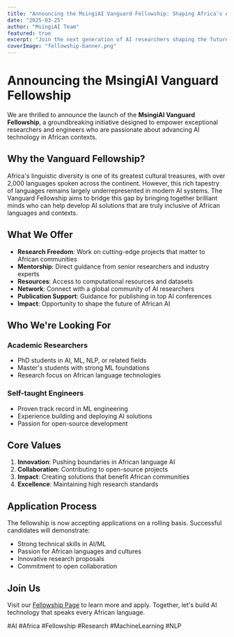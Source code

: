 ```yaml
---
title: "Announcing the MsingiAI Vanguard Fellowship: Shaping Africa's AI Future"
date: "2025-03-25"
author: "MsingiAI Team"
featured: true
excerpt: "Join the next generation of AI researchers shaping the future of African language technology through our prestigious Vanguard Fellowship program."
coverImage: "fellowship-banner.png"
---
```


# Announcing the MsingiAI Vanguard Fellowship

We are thrilled to announce the launch of the **MsingiAI Vanguard Fellowship**, a groundbreaking initiative designed to empower exceptional researchers and engineers who are passionate about advancing AI technology in African contexts.

## Why the Vanguard Fellowship?

Africa's linguistic diversity is one of its greatest cultural treasures, with over 2,000 languages spoken across the continent. However, this rich tapestry of languages remains largely underrepresented in modern AI systems. The Vanguard Fellowship aims to bridge this gap by bringing together brilliant minds who can help develop AI solutions that are truly inclusive of African languages and contexts.

## What We Offer

- **Research Freedom**: Work on cutting-edge projects that matter to African communities
- **Mentorship**: Direct guidance from senior researchers and industry experts
- **Resources**: Access to computational resources and datasets
- **Network**: Connect with a global community of AI researchers
- **Publication Support**: Guidance for publishing in top AI conferences
- **Impact**: Opportunity to shape the future of African AI

## Who We're Looking For

### Academic Researchers
- PhD students in AI, ML, NLP, or related fields
- Master's students with strong ML foundations
- Research focus on African language technologies

### Self-taught Engineers
- Proven track record in ML engineering
- Experience building and deploying AI solutions
- Passion for open-source development

## Core Values

1. **Innovation**: Pushing boundaries in African language AI
2. **Collaboration**: Contributing to open-source projects
3. **Impact**: Creating solutions that benefit African communities
4. **Excellence**: Maintaining high research standards

## Application Process

The fellowship is now accepting applications on a rolling basis. Successful candidates will demonstrate:
- Strong technical skills in AI/ML
- Passion for African languages and cultures
- Innovative research proposals
- Commitment to open collaboration

## Join Us

Visit our [Fellowship Page](/fellowship.html) to learn more and apply. Together, let's build AI technology that speaks every African language.

#AI #Africa #Fellowship #Research #MachineLearning #NLP
